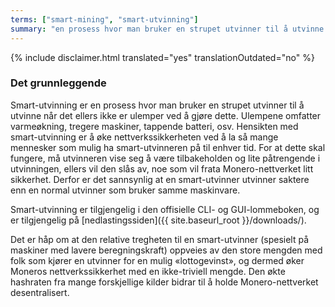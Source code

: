 ```yaml
---
terms: ["smart-mining", "smart-utvinning"]
summary: "en prosess hvor man bruker en strupet utvinner til å utvinne når det ellers ikke er ulemper ved å gjøre dette"
---
```


{% include disclaimer.html translated="yes" translationOutdated="no" %}
### Det grunnleggende

Smart-utvinning er en prosess hvor man bruker en strupet utvinner til å utvinne når det ellers ikke er ulemper ved å gjøre dette. Ulempene omfatter varmeøkning, tregere maskiner, tappende batteri, osv. Hensikten med smart-utvinning er å øke nettverkssikkerheten ved å la så mange mennesker som mulig ha smart-utvinneren på til enhver tid. For at dette skal fungere, må utvinneren vise seg å være tilbakeholden og lite påtrengende i utvinningen, ellers vil den slås av, noe som vil frata Monero-nettverket litt sikkerhet. Derfor er det sannsynlig at en smart-utvinner utvinner saktere enn en normal utvinner som bruker samme maskinvare. 

Smart-utvinning er tilgjengelig i den offisielle CLI- og GUI-lommeboken, og er tilgjengelig på [nedlastingssiden]({{ site.baseurl_root }}/downloads/).

Det er håp om at den relative tregheten til en smart-utvinner (spesielt på maskiner med lavere beregningskraft) oppveies av den store mengden med folk som kjører en utvinner for en mulig «lottogevinst», og dermed øker Moneros nettverkssikkerhet med en ikke-triviell mengde. Den økte hashraten fra mange forskjellige kilder bidrar til å holde Monero-nettverket desentralisert.
